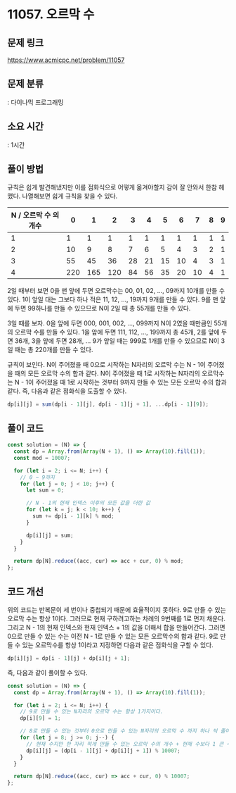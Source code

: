 # 11057. 오르막 수

## 문제 링크

https://www.acmicpc.net/problem/11057

## 문제 분류

: 다이나믹 프로그래밍

## 소요 시간

: 1시간

## 풀이 방법

규칙은 쉽게 발견해냈지만 이를 점화식으로 어떻게 옮겨야할지 감이 잘 안와서 한참 헤맸다. 나열해보면 쉽게 규칙을 찾을 수 있다.

| N / 오르막 수 의 개수 | 0   | 1   | 2   | 3   | 4   | 5   | 6   | 7   | 8   | 9   |
| --------------------- | --- | --- | --- | --- | --- | --- | --- | --- | --- | --- |
| 1                     | 1   | 1   | 1   | 1   | 1   | 1   | 1   | 1   | 1   | 1   |
| 2                     | 10  | 9   | 8   | 7   | 6   | 5   | 4   | 3   | 2   | 1   |
| 3                     | 55  | 45  | 36  | 28  | 21  | 15  | 10  | 4   | 3   | 1   |
| 4                     | 220 | 165 | 120 | 84  | 56  | 35  | 20  | 10  | 4   | 1   |

2일 때부터 보면 0을 맨 앞에 두면 오르막수는 00, 01, 02, ..., 09까지 10개를 만들 수 있다. 1이 앞일 대는 그보다 하나 적은 11, 12, ..., 19까지 9개를 만들 수 있다.
9를 맨 앞에 두면 99하나를 만들 수 있으므로 N이 2일 때 총 55개를 만들 수 있다.

3일 때를 보자. 0을 앞에 두면 000, 001, 002, ..., 099까지 N이 2였을 때만큼인 55개의 오르막 수를 만들 수 있다. 1을 앞에 두면 111, 112, ..., 199까지 총 45개, 2를 앞에 두면 36개,
3을 앞에 두면 28개, ... 9가 앞일 때는 999로 1개를 만들 수 있으므로 N이 3일 때는 총 220개를 만들 수 있다.

규칙이 보인다. N이 주어졌을 때 0으로 시작하는 N자리의 오르막 수는 N - 1이 주어졌을 때의 모든 오르막 수의 합과 같다. N이 주어졌을 때 1로 시작하는 N자리의 오르막수는 N - 1이 주어졌을 때 1로 시작하는 것부터 9까지 만들 수 있는 모든 오르막 수의 합과 같다. 즉, 다음과 같은 점화식을 도출할 수 있다.

```js
dp[i][j] = sum(dp[i - 1][j], dp[i - 1][j + 1], ...dp[i - 1][9]);
```

## 풀이 코드

```js
const solution = (N) => {
  const dp = Array.from(Array(N + 1), () => Array(10).fill(1));
  const mod = 10007;

  for (let i = 2; i <= N; i++) {
    // 0 ~ 9까지
    for (let j = 0; j < 10; j++) {
      let sum = 0;

      // N - 1의 현재 인덱스 이후의 모든 값을 더한 값
      for (let k = j; k < 10; k++) {
        sum += dp[i - 1][k] % mod;
      }

      dp[i][j] = sum;
    }
  }

  return dp[N].reduce((acc, cur) => acc + cur, 0) % mod;
};
```

## 코드 개선

위의 코드는 반복문이 세 번이나 중첩되기 때문에 효율적이지 못하다. 9로 만들 수 있는 오르막 수는 항상 1이다. 그러므로 현재 구하려고하는
차례의 9번째를 1로 먼저 채운다. 그리고 N - 1의 현재 인덱스와 현재 인덱스 + 1의 값을 더해서 합을 만들어간다. 그러면 0으로 만들 수 있는 수는
이전 N - 1로 만들 수 있는 모든 오르막수의 합과 같다. 9로 만들 수 있는 오르막수를 항상 1이라고 지정하면 다음과 같은 점화식을 구할 수 있다.

```js
dp[i][j] = dp[i - 1][j] + dp[i][j + 1];
```

즉, 다음과 같이 풀이할 수 있다.

```js
const solution = (N) => {
  const dp = Array.from(Array(N + 1), () => Array(10).fill(1));

  for (let i = 2; i <= N; i++) {
    // 9로 만들 수 있는 N자리의 오르막 수는 항상 1가지이다.
    dp[i][9] = 1;

    // 8로 만들 수 있는 것부터 0으로 만들 수 있는 N자리의 오르막 수 까지 하나 씩 줄여가면서 값을 구한다.
    for (let j = 8; j >= 0; j--) {
      // 현재 수지만 한 자리 적게 만들 수 있는 오르막 수의 개수 + 현재 수보다 1 큰 수로 만들 수 있는 오르막 수의 개수
      dp[i][j] = (dp[i - 1][j] + dp[i][j + 1]) % 10007;
    }
  }

  return dp[N].reduce((acc, cur) => acc + cur, 0) % 10007;
};
```
